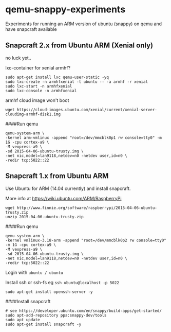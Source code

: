 qemu-snappy-experiments
===

Experiments for running an ARM version of ubuntu (snappy) on qemu and have snapcraft available

## Snapcraft 2.x from Ubuntu ARM (Xenial only)

no luck yet..

lxc-container for xenial armhf?

```
sudo apt-get install lxc qemu-user-static -yq
sudo lxc-create -n armhfxenial -t ubuntu -- -a armhf -r xenial
sudo lxc-start -n armhfxenial
sudo lxc-console -n armhfxenial
```

armhf cloud image won't boot

```
wget https://cloud-images.ubuntu.com/xenial/current/xenial-server-cloudimg-armhf-disk1.img
```

####Run qemu

```
qemu-system-arm \
-kernel arm-vmlinux -append "root=/dev/mmcblk0p1 rw console=tty0" -m 1G -cpu cortex-a9 \
-M vexpress-a9 \
-sd 2015-04-06-ubuntu-trusty.img \
-net nic,model=lan9118,netdev=n0 -netdev user,id=n0 \
-redir tcp:5022::22
```

## Snapcraft 1.x from Ubuntu ARM

Use Ubuntu for ARM (14.04 currently) and install snapcraft.

More info at https://wiki.ubuntu.com/ARM/RaspberryPi

```
wget http://www.finnie.org/software/raspberrypi/2015-04-06-ubuntu-trusty.zip
unzip 2015-04-06-ubuntu-trusty.zip
```

####Run qemu

```
qemu-system-arm \
-kernel vmlinux-3.18-arm -append "root=/dev/mmcblk0p2 rw console=tty0" -m 1G -cpu cortex-a9 \
-M vexpress-a9 \
-sd 2015-04-06-ubuntu-trusty.img \
-net nic,model=lan9118,netdev=n0 -netdev user,id=n0 \
-redir tcp:5022::22
```

Login with `ubuntu / ubuntu`

Install ssh or ssh-fs eg `ssh ubuntu@localhost -p 5022`

`sudo apt-get install openssh-server -y`

####Install snapcraft

```
# see https://developer.ubuntu.com/en/snappy/build-apps/get-started/
sudo apt-add-repository ppa:snappy-dev/tools
sudo apt update
sudo apt-get install snapcraft -y
```
